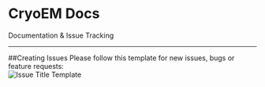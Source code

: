 # CryoEM Docs
Documentation &amp; Issue Tracking
***

##Creating Issues
Please follow this template for new issues, bugs or feature requests:  
![Issue Title Template](https://raw.githubusercontent.com/cryoem-uoft/cryoem-docs/master/Issue-Title.svg)
